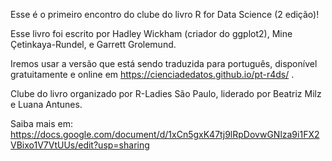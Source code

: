 Esse é o primeiro encontro do clube do livro R for Data Science (2 edição)!

Esse livro foi escrito por Hadley Wickham (criador do ggplot2), Mine Çetinkaya-Rundel, e Garrett Grolemund.

Iremos usar a versão que está sendo traduzida para português, disponível gratuitamente e online em https://cienciadedatos.github.io/pt-r4ds/ .

Clube do livro organizado por R-Ladies São Paulo, liderado por Beatriz Milz e Luana Antunes.

Saiba mais em: https://docs.google.com/document/d/1xCn5gxK47tj9lRpDovwGNlza9i1FX2VBixo1V7VtUUs/edit?usp=sharing
